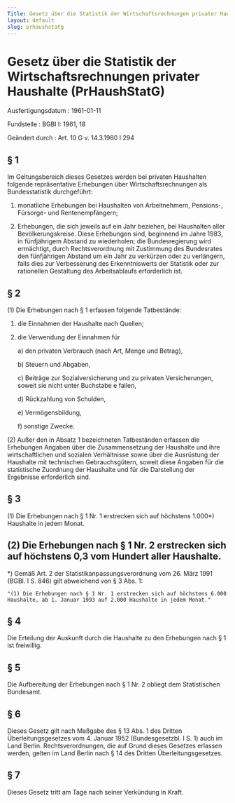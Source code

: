 ```yaml
---
Title: Gesetz über die Statistik der Wirtschaftsrechnungen privater Haushalte
layout: default
slug: prhaushstatg
---
```


# Gesetz über die Statistik der Wirtschaftsrechnungen privater Haushalte (PrHaushStatG)

Ausfertigungsdatum
:   1961-01-11

Fundstelle
:   BGBl I: 1961, 18

Geändert durch
:   Art. 10 G v. 14.3.1980 I 294


## § 1

Im Geltungsbereich dieses Gesetzes werden bei privaten Haushalten
folgende repräsentative Erhebungen über Wirtschaftsrechnungen als
Bundesstatistik durchgeführt:

1.  monatliche Erhebungen bei Haushalten von Arbeitnehmern, Pensions-,
    Fürsorge- und Rentenempfängern;


2.  Erhebungen, die sich jeweils auf ein Jahr beziehen, bei Haushalten
    aller Bevölkerungskreise. Diese Erhebungen sind, beginnend im Jahre
    1983, in fünfjährigem Abstand zu wiederholen; die Bundesregierung wird
    ermächtigt, durch Rechtsverordnung mit Zustimmung des Bundesrates den
    fünfjährigen Abstand um ein Jahr zu verkürzen oder zu verlängern,
    falls dies zur Verbesserung des Erkenntniswerts der Statistik oder zur
    rationellen Gestaltung des Arbeitsablaufs erforderlich ist.





## § 2

(1) Die Erhebungen nach § 1 erfassen folgende Tatbestände:

1.  die Einnahmen der Haushalte nach Quellen;


2.  die Verwendung der Einnahmen für

    a)  den privaten Verbrauch (nach Art, Menge und Betrag),


    b)  Steuern und Abgaben,


    c)  Beiträge zur Sozialversicherung und zu privaten Versicherungen, soweit
        sie nicht unter Buchstabe e fallen,


    d)  Rückzahlung von Schulden,


    e)  Vermögensbildung,


    f)  sonstige Zwecke.







(2) Außer den in Absatz 1 bezeichneten Tatbeständen erfassen die
Erhebungen Angaben über die Zusammensetzung der Haushalte und ihre
wirtschaftlichen und sozialen Verhältnisse sowie über die Ausrüstung
der Haushalte mit technischen Gebrauchsgütern, soweit diese Angaben
für die statistische Zuordnung der Haushalte und für die Darstellung
der Ergebnisse erforderlich sind.


## § 3

(1) Die Erhebungen nach § 1 Nr. 1 erstrecken sich auf höchstens
1\.000\*) Haushalte in jedem Monat.

(2) Die Erhebungen nach § 1 Nr. 2 erstrecken sich auf höchstens 0,3
vom Hundert aller Haushalte.
-----

\*) Gemäß Art. 2 der Statistikanpassungsverordnung vom 26. März 1991
    (BGBl. I S. 846) gilt abweichend von § 3 Abs. 1:

    "(1) Die Erhebungen nach § 1 Nr. 1 erstrecken sich auf höchstens 6.000
    Haushalte, ab 1. Januar 1993 auf 2.000 Haushalte in jedem Monat."





## § 4

Die Erteilung der Auskunft durch die Haushalte zu den Erhebungen nach
§ 1 ist freiwillig.


## § 5

Die Aufbereitung der Erhebungen nach § 1 Nr. 2 obliegt dem
Statistischen Bundesamt.


## § 6

Dieses Gesetz gilt nach Maßgabe des § 13 Abs. 1 des Dritten
Überleitungsgesetzes vom 4. Januar 1952 (Bundesgesetzbl. I S. 1) auch
im Land Berlin. Rechtsverordnungen, die auf Grund dieses Gesetzes
erlassen werden, gelten im Land Berlin nach § 14 des Dritten
Überleitungsgesetzes.


## § 7

Dieses Gesetz tritt am Tage nach seiner Verkündung in Kraft.

